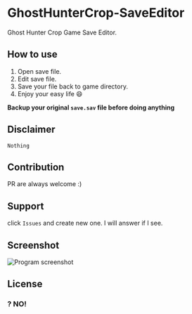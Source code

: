 # GhostHunterCrop-SaveEditor
Ghost Hunter Crop Game Save Editor.

## How to use
1. Open save file.
2. Edit save file.
3. Save your file back to game directory.
4. Enjoy your easy life :smile:

__Backup your original `save.sav` file before doing anything__

## Disclaimer
```
Nothing
```

## Contribution
PR are always welcome :)

## Support
click `Issues` and create new one. I will answer if I see.

## Screenshot

![Program screenshot](https://i.imgur.com/7qXeCjQ.png)

## License
### ? NO!
